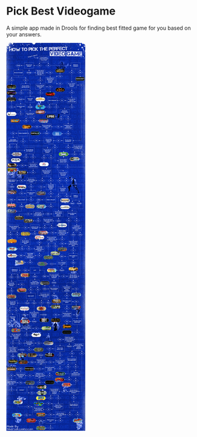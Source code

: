 # Pick Best Videogame

A simple app made in Drools for finding best fitted game for you based on your answers.


![alt text](https://github.com/Druggist/pick-best-videogame/blob/develop/infographic.jpg "Infographic")